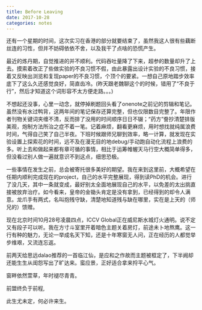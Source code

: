 ```yaml
---
title: Before Leaving
date: 2017-10-28
categories: notes
---
```


还有一个星期的时间，这次实习在香港的部分就要结束了，虽然我这人很有些藕断丝连的习性，但并不妨碍依依不舍，以及我干了点啥的恐慌产生。

最近的炼丹期，自觉推进的并不顺利。代码吞吐量降了下来，超参的数量却升了上去。摸索着改正了些做实验的不良习惯不假，由此暴露出设计实验的不良习惯，接着又反映出浏览和复现paper的不良习惯，个顶个的要紧。一想自己原地踏步效率底下了这么久还感觉良好，简直齿冷。(昨天跟老魏聊这个的时候，错用了“不良于行”，然后才知道这个词形容不太方便走路。。。)

不想起还没事，心里一动念，就停掉刷题回头看了onenote之前记的剪辑和笔记。虽然没有水过鸭背，这两年间的笔记保存还算完整，但也仅限数目完整了。年限作者刊物关键词夹缠不清，反而排了没用的时间顺序日日不辍；“药方”誊抄清楚排版美观，炮制方法所治之症不着一笔。记着麻烦，翻看更麻烦，用时想找就纯属浪费时间，气得自己笑了自己半夜。下班时候跟师兄聊到效率，略一计算，就发现在实验设置上探索花的时间，远不及在漫无目的地debug/手动跑自动化流程上浪费的多。听上去和做起来都有章可循的事情，相比于运筹帷幄天马行空大概简单得多，但没看过别人做一遍就意识不到这点，细思恐极。

一些事情在发生之前，总会被寄托很多美好的期望。我在来到这里前，大概希望在任期内顺利完成现在的project，自己的水平完整展现，得到读PhD的机会。进行了没几天，其中一条就变成，最好别太全面地展现自己的水平，以免差的太出挑直接被放弃治疗。如今看来，皇帝的金锄头肯定是没有拿到，已经得到的却令人满意。龙爪手有两式，名叫抱残守缺，清楚地知道残与缺在哪里，实在是上天的（师兄的）馈赠。

现在北京时间10月28号凌晨四点，ICCV Global正在威尼斯水城灯火通明。说不定又有段子可以听。我在方寸斗室里开着暗色主题关着房灯，前途未卜地熬鹰。这一行有种的魅力，无论一举成名天下知，还是十年寒窗无人问，正在经历的人都觉举步维艰，又流连忘返。

前两天给思远dalao推荐的一首临江仙，是应和之作故而主题被框定了，下半阙却还能生生从闺怨写出了旷达来。蛮应景，正好适合拿来捋平心气。


窗畔依然萱草，年时褪尽青青。

前盟终负于前程,  

此生尤未定，何必许来生。

